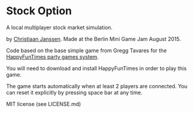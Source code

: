 Stock Option
============

A local multiplayer stock market simulation.

by [Christiaan Janssen](http://chrisjangames.wordpress.com).
Made at the Berlin Mini Game Jam August 2015.

Code based on the base simple game from Gregg Tavares for the [HappyFunTimes party games system](http://greggman.github.io/HappyFunTimes).

You will need to download and install HappyFunTimes in order to play this game.

The game starts automatically when at least 2 players are connected.  You can reset it explicitly by pressing space bar at any time.

MIT license (see LICENSE.md)

